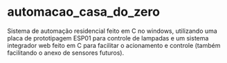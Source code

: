 # automacao_casa_do_zero
Sistema de automação residencial feito em C no windows, utilizando uma placa de prototipagem ESP01 para controle de lampadas e um sistema integrador web feito em C para facilitar o acionamento e controle (também facilitando o anexo de sensores futuros).
